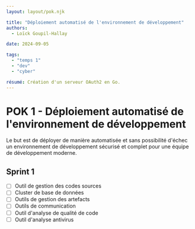 ```yaml
---
layout: layout/pok.njk

title: "Déploiement automatisé de l'environnement de développement"
authors:
  - Loïck Goupil-Hallay

date: 2024-09-05

tags: 
  - "temps 1"
  - "dev"
  - "cyber"

résumé: Création d'un serveur OAuth2 en Go.
---
```


# POK 1 - Déploiement automatisé de l'environnement de développement
Le but est de déployer de manière automatisée et sans possibilité d'échec un environnement de développement sécurisé et complet pour une équipe de développement moderne.

## Sprint 1
- [ ] Outil de gestion des codes sources
- [ ] Cluster de base de données
- [ ] Outils de gestion des artefacts
- [ ] Outils de communication
- [ ] Outil d'analyse de qualité de code
- [ ] Outil d'analyse antivirus
